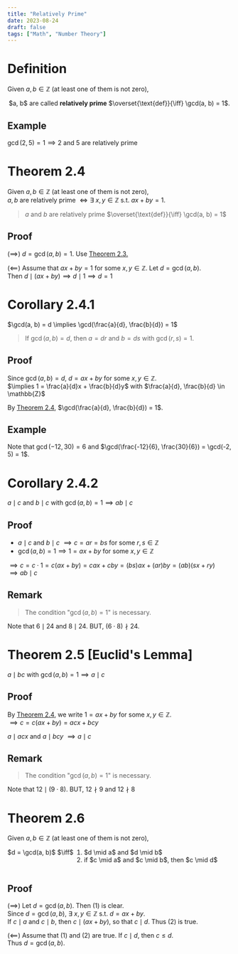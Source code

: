 ```yaml
---
title: "Relatively Prime"
date: 2023-08-24
draft: false
tags: ["Math", "Number Theory"]
---
```


# Definition

Given $a, b \in \mathbb{Z}$ (at least one of them is not zero),
<div style="text-align: center;">
$a, b$ are called <b>relatively prime</b> $\overset{\text{def}}{\iff} \gcd(a, b) = 1$.
</div>

## Example

$\gcd(2, 5) = 1 \implies 2$ and $5$ are relatively prime

# Theorem 2.4

Given $a, b \in \mathbb{Z}$ (at least one of them is not zero),   
$a, b$ are relatively prime $\iff \exists\ x, y \in \mathbb{Z}$ s.t. $ax + by = 1$.

> $a$ and $b$ are relatively prime $\overset{\text{def}}{\iff} \gcd(a, b) = 1$

## Proof

$(\implies)$ $d = \gcd(a, b) = 1$. Use [Theorem 2.3.](/posts/number-theory/4/#theorem-23)

$(\impliedby)$ Assume that $ax + by = 1$ for some $x, y \in \mathbb{Z}$. Let $d = \gcd(a, b)$.   
Then $d \mid (ax + by) \implies d \mid 1 \implies d = 1$

# Corollary 2.4.1

$\gcd(a, b) = d \implies \gcd(\frac{a}{d}, \frac{b}{d}) = 1$

> If $\gcd(a, b) = d$, then $a = dr$ and $b = ds$ with $\gcd(r, s) = 1$.

## Proof

Since $\gcd(a, b) = d$, $d = ax + by$ for some $x, y \in \mathbb{Z}$.   
$\implies 1 = \frac{a}{d}x + \frac{b}{d}y$ with $\frac{a}{d}, \frac{b}{d} \in \mathbb{Z}$

By [Theorem 2.4](/posts/number-theory/5/#theorem-24), $\gcd(\frac{a}{d}, \frac{b}{d}) = 1$.

## Example

Note that $\gcd(-12, 30) = 6$ and $\gcd(\frac{-12}{6}, \frac{30}{6}) = \gcd(-2, 5) = 1$.

# Corollary 2.4.2

$a \mid c$ and $b \mid c$ with $\gcd(a, b) = 1 \implies ab \mid c$

## Proof

- $a \mid c$ and $b \mid c$ $\implies c = ar = bs$ for some $r, s \in \mathbb{Z}$
- $\gcd(a, b) = 1 \implies 1 = ax + by$ for some $x, y \in \mathbb{Z}$

$\implies c = c \cdot 1 = c(ax + by) = cax + cby = (bs)ax + (ar)by = (ab)(sx + ry)$   
$\implies ab \mid c$

## Remark

> The condition "$\gcd(a, b) = 1$" is necessary.

Note that $6 \mid 24$ and $8 \mid 24$. BUT, $(6 \cdot 8) \nmid 24$.

# Theorem 2.5 [Euclid's Lemma]

$a \mid bc$ with $\gcd(a, b) = 1 \implies a \mid c$

## Proof

By [Theorem 2.4](/posts/number-theory/5/#theorem-24), we write $1 = ax + by$ for some $x, y \in \mathbb{Z}$.   
$\implies c = c(ax + by) = acx + bcy$

$a \mid acx$ and $a \mid bcy$ $\implies a \mid c$

## Remark

> The condition "$\gcd(a, b) = 1$" is necessary.

Note that $12 \mid (9 \cdot 8)$. BUT, $12 \nmid 9$ and $12 \nmid 8$

# Theorem 2.6

Given $a, b \in \mathbb{Z}$ (at least one of them is not zero),
<div style="display: flex;">
  $d = \gcd(a, b)$ $\iff$ 
  <ol style="margin-top: 0">
    <li style="margin-top: 0"> $d \mid a$ and $d \mid b$ </li>
    <li> if $c \mid a$ and $c \mid b$, then $c \mid d$ </li>
  </ol>
</div>

## Proof

$(\implies)$ Let $d = \gcd(a, b)$. Then (1) is clear.   
Since $d = \gcd(a, b)$, $\exists\ x, y \in \mathbb{Z}$ s.t. $d = ax + by$.   
If $c \mid a$ and $c \mid b$, then $c \mid (ax + by)$, so that $c \mid d$. Thus (2) is true.

$(\impliedby)$ Assume that (1) and (2) are true. If $c \mid d$, then $c \leq d$.   
Thus $d = \gcd(a, b)$.
